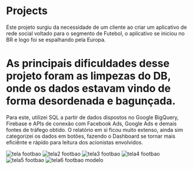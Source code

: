 # Projects
Este projeto surgiu da necessidade de um cliente ao criar um aplicativo de rede social voltado para o segmento de Futebol, o aplicativo se iniciou no BR e logo foi se espalhando pela Europa. 

# As principais dificuldades desse projeto foram as limpezas do DB, onde os dados estavam vindo de forma desordenada e bagunçada. 
Para este, utilizei SQL a partir de dados dispostos no Google BigQuery, Firebase e APIs de conexão com Facebook Ads, Google Ads e demais fontes de tráfego obtido. 
O relatório em si ficou muito extenso, ainda sim categorizei os dados em botões, fazendo o Dashboard se tornar mais eficiênte e rápido para leitura dos acionistas envolvidos. 

![tela footbao](https://github.com/CaiqueGali/Footbao-Social-Media-App/assets/115173387/785d3906-9388-4875-96ac-2212ff52e21d)
![tela2 footbao](https://github.com/CaiqueGali/Footbao-Social-Media-App/assets/115173387/b18c49c1-0549-4627-8a90-4a9f2d7543f8)
![tela3 footbao](https://github.com/CaiqueGali/Footbao-Social-Media-App/assets/115173387/48e137d1-0627-4485-a57c-fc110d11f10b)
![tela4 footbao](https://github.com/CaiqueGali/Footbao-Social-Media-App/assets/115173387/cdcb6d19-82dd-4f98-a441-46daf000e09a)
![tela5 footbao](https://github.com/CaiqueGali/Footbao-Social-Media-App/assets/115173387/0c89ef60-57ec-4dda-acf2-4ca238b0d57f)
![tela6 footbao modelo](https://github.com/CaiqueGali/Footbao-Social-Media-App/assets/115173387/a1d98385-93c5-4ad7-8da4-541eef657ea1)
